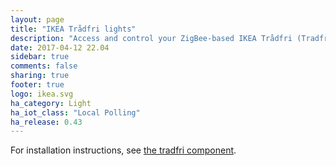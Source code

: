```yaml
---
layout: page
title: "IKEA Trådfri lights"
description: "Access and control your ZigBee-based IKEA Trådfri (Tradfri) Lights."
date: 2017-04-12 22.04
sidebar: true
comments: false
sharing: true
footer: true
logo: ikea.svg
ha_category: Light
ha_iot_class: "Local Polling"
ha_release: 0.43
---
```


For installation instructions, see [the tradfri component][tradfri].

[tradfri]: /components/tradfri/
